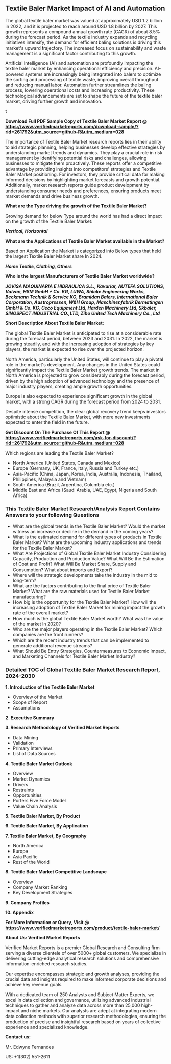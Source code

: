 <h2>Textile Baler Market Impact of AI and Automation</h2><p>The global textile baler market was valued at approximately USD 1.2 billion in 2022, and it is projected to reach around USD 1.8 billion by 2027. This growth represents a compound annual growth rate (CAGR) of about 8.5% during the forecast period. As the textile industry expands and recycling initiatives intensify, the demand for efficient baling solutions is driving this market's upward trajectory. The increased focus on sustainability and waste management is a significant factor contributing to this growth.</p><p>Artificial Intelligence (AI) and automation are profoundly impacting the textile baler market by enhancing operational efficiency and precision. AI-powered systems are increasingly being integrated into balers to optimize the sorting and processing of textile waste, improving overall throughput and reducing manual labor. Automation further streamlines the baling process, lowering operational costs and increasing productivity. These technological advancements are set to shape the future of the textile baler market, driving further growth and innovation.</p>t</p><p id="" class=""><strong>Download Full PDF Sample Copy of Textile Baler Market Report @ <a href="https://www.verifiedmarketreports.com/download-sample/?rid=261792&utm_source=github-R&utm_medium=028" target="_blank">https://www.verifiedmarketreports.com/download-sample/?rid=261792&utm_source=github-R&utm_medium=028</a></strong></p><p>The importance of&nbsp;Textile Baler Market research reports lies in their ability to aid strategic planning, helping businesses develop effective strategies by understanding market trends and dynamics. They play a crucial role in risk management by identifying potential risks and challenges, allowing businesses to mitigate them proactively. These reports offer a competitive advantage by providing insights into competitors' strategies and Textile Baler Market positioning. For investors, they provide critical data for making informed decisions by highlighting market forecasts and growth potential. Additionally, market research reports guide product development by understanding consumer needs and preferences, ensuring products meet market demands and drive business growth.</p><p><strong>What are the&nbsp;Type driving the growth of the Textile Baler Market?</strong></p><p id="" class="">Growing demand for below Type around the world has had a direct impact on the growth of the Textile Baler Market:</p><em><strong>Vertical, Horizontal</strong></em></p><strong>What are the&nbsp;Applications&nbsp;of Textile Baler Market available in the Market?</strong></p><p id="" class="">Based on Application the Market is categorized into Below types that held the largest Textile Baler Market share In 2024.</p><em><strong>Home Textile, Clothing, Others</strong></em></p><strong>Who is the largest Manufacturers of Textile Baler Market worldwide?</strong></p><p><em><strong>JOVISA MAQUINARIA E HIDRAULICA S.L., Kavurlar, AUTEFA SOLUTIONS, Valvan, HSM GmbH + Co. KG, LUWA, Shloke Engineering Works, Beckmann Technik & Service KG, Bramidan Balers, International Baler Corporation, Austropressen, W&H Group, Maschinenfabrik Bermatingen GmbH & Co. KG, Ceco Equipment Ltd, Harden Machinery Ltd, Skbaler, SINOSPECT INDUSTRIAL CO.,LTD, Zibo United Tech Machinery Co., Ltd</strong></em></p><p id="" class=""><strong>Short Description About Textile Baler Market:</strong></p><p>The global Textile Baler Market is anticipated to rise at a considerable rate during the forecast period, between 2023 and 2031. In 2022, the market is growing steadily, and with the increasing adoption of strategies by key players, the market is expected to rise over the projected horizon.</p><p>North America, particularly the United States, will continue to play a pivotal role in the market's development. Any changes in the United States could significantly impact the Textile Baler Market growth trends. The market in North America is projected to grow considerably during the forecast period, driven by the high adoption of advanced technology and the presence of major industry players, creating ample growth opportunities.</p><p>Europe is also expected to experience significant growth in the global market, with a strong CAGR during the forecast period from 2024 to 2031.</p><p>Despite intense competition, the clear global recovery trend keeps investors optimistic about the Textile Baler Market, with more new investments expected to enter the field in the future.</p><p id="" class=""><strong>Get Discount On The Purchase Of This Report @ <a href="https://www.verifiedmarketreports.com/ask-for-discount/?rid=261792&utm_source=github-R&utm_medium=028" target="_blank">https://www.verifiedmarketreports.com/ask-for-discount/?rid=261792&utm_source=github-R&utm_medium=028</a></strong></p>Which regions are leading the Textile Baler Market?</p><ul><li>North America (United States, Canada and Mexico)</li><li>Europe (Germany, UK, France, Italy, Russia and Turkey etc.)</li><li>Asia-Pacific (China, Japan, Korea, India, Australia, Indonesia, Thailand, Philippines, Malaysia and Vietnam)</li><li>South America (Brazil, Argentina, Columbia etc.)</li><li>Middle East and Africa (Saudi Arabia, UAE, Egypt, Nigeria and South Africa)</li></ul><h3 id="" class="">This Textile Baler Market Research/Analysis Report Contains Answers to your following Questions</h3><ul><li>What are the global trends in the Textile Baler Market? Would the market witness an increase or decline in the demand in the coming years?</li><li>What is the estimated demand for different types of products in Textile Baler Market? What are the upcoming industry applications and trends for the Textile Baler Market?</li><li>What Are Projections of Global Textile Baler Market Industry Considering Capacity, Production and Production Value? What Will Be the Estimation of Cost and Profit? What Will Be Market Share, Supply and Consumption? What about imports and Export?</li><li>Where will the strategic developments take the industry in the mid to long-term?</li><li>What are the factors contributing to the final price of Textile Baler Market? What are the raw materials used for Textile Baler Market manufacturing?</li><li>How big is the opportunity for the Textile Baler Market? How will the increasing adoption of Textile Baler Market for mining impact the growth rate of the overall market?</li><li>How much is the global Textile Baler Market worth? What was the value of the market In 2020?</li><li>Who are the major players operating in the Textile Baler Market? Which companies are the front runners?</li><li>Which are the recent industry trends that can be implemented to generate additional revenue streams?</li><li>What Should Be Entry Strategies, Countermeasures to Economic Impact, and Marketing Channels for Textile Baler Market Industry?</li></ul><h3 id="" class="">Detailed TOC of Global Textile Baler Market Research Report, 2024-2030</h3><p id="" class=""><strong>1. Introduction of the Textile Baler Market</strong></p><ul><li>Overview of the Market</li><li>Scope of Report</li><li>Assumptions</li></ul><p id="" class=""><strong>2. Executive Summary</strong></p><p id="" class=""><strong>3. Research Methodology of Verified Market Reports</strong></p><ul><li>Data Mining</li><li>Validation</li><li>Primary Interviews</li><li>List of Data Sources</li></ul><p id="" class=""><strong>4. Textile Baler Market Outlook</strong></p><ul><li>Overview</li><li>Market Dynamics</li><li>Drivers</li><li>Restraints</li><li>Opportunities</li><li>Porters Five Force Model</li><li>Value Chain Analysis</li></ul><p id="" class=""><strong>5. Textile Baler Market, By Product</strong></p><p id="" class=""><strong>6. Textile Baler Market, By Application</strong></p><p id="" class=""><strong>7. Textile Baler Market, By Geography</strong></p><ul><li>North America</li><li>Europe</li><li>Asia Pacific</li><li>Rest of the World</li></ul><p id="" class=""><strong>8. Textile Baler Market Competitive Landscape</strong></p><ul><li>Overview</li><li>Company Market Ranking</li><li>Key Development Strategies</li></ul><p id="" class=""><strong>9. Company Profiles</strong></p><p id="" class=""><strong>10. Appendix</strong></p><p id="" class=""><strong>For More Information or Query, Visit @ <a href="https://www.verifiedmarketreports.com/product/textile-baler-market/" target="_blank">https://www.verifiedmarketreports.com/product/textile-baler-market/</a></strong></p><p id="" class=""><strong>About Us: Verified Market Reports</strong></p><p id="" class="">Verified Market Reports is a premier Global Research and Consulting firm serving a diverse clientele of over 5000+ global customers. We specialize in delivering cutting-edge analytical research solutions and comprehensive information-enriched research studies.</p><p id="" class="">Our expertise encompasses strategic and growth analyses, providing the crucial data and insights required to make informed corporate decisions and achieve key revenue goals.</p><p id="" class="">With a dedicated team of 250 Analysts and Subject Matter Experts, we excel in data collection and governance, utilizing advanced industrial techniques to gather and analyze data across more than 25,000 high-impact and niche markets. Our analysts are adept at integrating modern data collection methods with superior research methodologies, ensuring the production of precise and insightful research based on years of collective experience and specialized knowledge.</p><p id="" class=""><strong>Contact us:</strong></p><p id="" class="">Mr. Edwyne Fernandes</p><p id="" class="">US: +1(302) 551-2611</p>